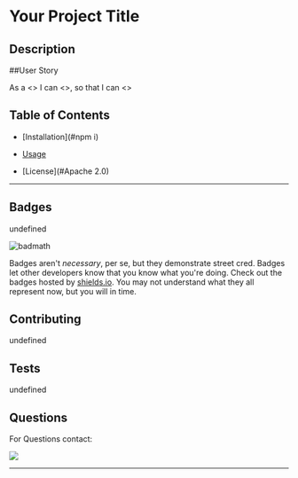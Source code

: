 
  # Your Project Title
  
  
  ## Description 
  
  
  ##User Story
  
  As a <> I can <>, so that I can <>
  
  
  ## Table of Contents
  
  * [Installation](#npm i)
  
  * [Usage](#)
  
  * [License](#Apache 2.0)
  
  
  ---
  
  ## Badges
  
  undefined
  
  ![badmath](https://img.shields.io/github/languages/top/nielsenjared/badmath)
  
  Badges aren't _necessary_, per se, but they demonstrate street cred. Badges let other developers know that you know what you're doing. Check out the badges hosted by [shields.io](https://shields.io/). You may not understand what they all represent now, but you will in time.
  
  
  ## Contributing
  undefined
  
  
  ## Tests
  undefined

  ## Questions

  For Questions contact:

  ![](https://avatars1.githubusercontent.com/u/57422359?v=4)
  
  
  ---
  